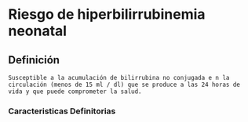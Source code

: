 # Riesgo de hiperbilirrubinemia neonatal
## Definición
	Susceptible a la acumulación de bilirrubina no conjugada e n la circulación (menos de 15 ml / dl) que se produce a las 24 horas de  vida y que puede comprometer la salud.

### Caracteristicas Definitorias


